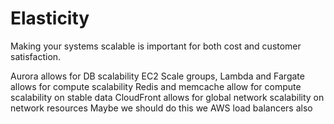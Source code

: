 # Elasticity

Making your systems scalable is important for both cost and customer satisfaction.

Aurora allows for DB scalability
EC2 Scale groups, Lambda and Fargate allows for compute scalability
Redis and memcache allow for compute scalability on stable data
CloudFront allows for global network scalability on network resources
Maybe we should do this we AWS load balancers also
